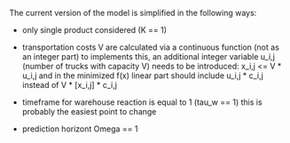 The current version of the model is simplified in the following ways:
  - only single product considered (K == 1)

  - transportation costs V are calculated via a continuous function (not as an integer part)
    to implements this, an additional integer variable u_i,j (number of trucks with capacity V) needs to be introduced:
      x_i,j <= V * u_i,j
      and in the minimized f(x) linear part should include u_i,j * c_i,j instead of V * [x_i,j] * c_i,j

  - timeframe for warehouse reaction is equal to 1 (tau_w == 1)
    this is probably the easiest point to change
  
  - prediction horizont Omega == 1
